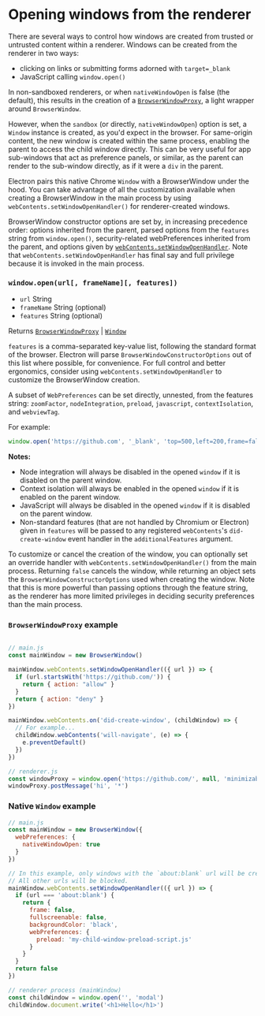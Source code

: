# Opening windows from the renderer

There are several ways to control how windows are created from trusted or
untrusted content within a renderer. Windows can be created from the renderer in two ways:

- clicking on links or submitting forms adorned with `target=_blank`
- JavaScript calling `window.open()`

In non-sandboxed renderers, or when `nativeWindowOpen` is false (the default), this results in the creation of a
[`BrowserWindowProxy`](browser-window-proxy.md), a light wrapper around
`BrowserWindow`.

However, when the `sandbox` (or directly, `nativeWindowOpen`) option is set, a
`Window` instance is created, as you'd expect in the browser. For same-origin
content, the new window is created within the same process, enabling the parent
to access the child window directly. This can be very useful for app sub-windows that act
as preference panels, or similar, as the parent can render to the sub-window
directly, as if it were a `div` in the parent.

Electron pairs this native Chrome `Window` with a BrowserWindow under the hood.
You can take advantage of all the customization available when creating a
BrowserWindow in the main process by using `webContents.setWindowOpenHandler()`
for renderer-created windows.

BrowserWindow constructor options are set by, in increasing precedence
order: options inherited from the parent, parsed options
from the `features` string from `window.open()`, security-related webPreferences
inherited from the parent, and options given by
[`webContents.setWindowOpenHandler`](web-contents.md#contentssetwindowopenhandlerhandler).
Note that `webContents.setWindowOpenHandler` has final say and full privilege
because it is invoked in the main process.

### `window.open(url[, frameName][, features])`

* `url` String
* `frameName` String (optional)
* `features` String (optional)

Returns [`BrowserWindowProxy`](browser-window-proxy.md) | [`Window`](https://developer.mozilla.org/en-US/docs/Web/API/Window)

`features` is a comma-separated key-value list, following the standard format of
the browser. Electron will parse `BrowserWindowConstructorOptions` out of this
list where possible, for convenience. For full control and better ergonomics,
consider using `webContents.setWindowOpenHandler` to customize the
BrowserWindow creation.

A subset of `WebPreferences` can be set directly,
unnested, from the features string: `zoomFactor`, `nodeIntegration`, `preload`,
`javascript`, `contextIsolation`, and `webviewTag`.

For example:

```js
window.open('https://github.com', '_blank', 'top=500,left=200,frame=false,nodeIntegration=no')
```

**Notes:**

* Node integration will always be disabled in the opened `window` if it is
  disabled on the parent window.
* Context isolation will always be enabled in the opened `window` if it is
  enabled on the parent window.
* JavaScript will always be disabled in the opened `window` if it is disabled on
  the parent window.
* Non-standard features (that are not handled by Chromium or Electron) given in
  `features` will be passed to any registered `webContents`'s
  `did-create-window` event handler in the `additionalFeatures` argument.

To customize or cancel the creation of the window, you can optionally set an
override handler with `webContents.setWindowOpenHandler()` from the main
process. Returning `false` cancels the window, while returning an object sets
the `BrowserWindowConstructorOptions` used when creating the window. Note that
this is more powerful than passing options through the feature string, as the
renderer has more limited privileges in deciding security preferences than the
main process.

### `BrowserWindowProxy` example

```javascript

// main.js
const mainWindow = new BrowserWindow()

mainWindow.webContents.setWindowOpenHandler(({ url }) => {
  if (url.startsWith('https://github.com/')) {
    return { action: "allow" }
  }
  return { action: "deny" }
})

mainWindow.webContents.on('did-create-window', (childWindow) => {
  // For example...
  childWindow.webContents('will-navigate', (e) => {
    e.preventDefault()
  })
})
```

```javascript
// renderer.js
const windowProxy = window.open('https://github.com/', null, 'minimizable=false')
windowProxy.postMessage('hi', '*')
```

### Native `Window` example

```javascript
// main.js
const mainWindow = new BrowserWindow({
  webPreferences: {
    nativeWindowOpen: true
  }
})

// In this example, only windows with the `about:blank` url will be created.
// All other urls will be blocked.
mainWindow.webContents.setWindowOpenHandler(({ url }) => {
  if (url === 'about:blank') {
    return {
      frame: false,
      fullscreenable: false,
      backgroundColor: 'black',
      webPreferences: {
        preload: 'my-child-window-preload-script.js'
      }
    }
  }
  return false
})
```

```javascript
// renderer process (mainWindow)
const childWindow = window.open('', 'modal')
childWindow.document.write('<h1>Hello</h1>')
```
